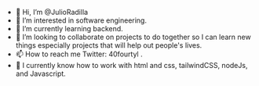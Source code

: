 - 👋 Hi, I’m @JulioRadilla
- 👀 I’m interested in software engineering.
- 🌱 I’m currently learning backend.
- 💞️ I’m looking to collaborate on projects to do together so I can learn new things especially projects that will help out people's lives.
- 📫 How to reach me Twitter: 40fourtyl .
- 🌱 I currently know how to work with html and css, tailwindCSS, nodeJs, and Javascript.

<!---
JulioRadilla/JulioRadilla is a ✨ special ✨ repository because its `README.md` (this file) appears on your GitHub profile.
You can click the Preview link to take a look at your changes.
--->
